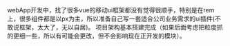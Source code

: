 webApp开发中，找了很多vue的移动ui框架都没有觉得很顺手，特别是在rem上，很多组件都是以px为主，所以准备自己写一套适合公司业务需求的ui插件(不敢说框架，太大了，无以自居)。
项目架构基本搭建完成（如果后面考虑把粒度抓的更细一些，所以有可能会更改，但不会影响现在正开发的模块）。

